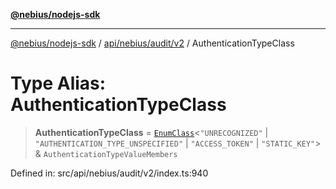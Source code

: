 [**@nebius/nodejs-sdk**](../../../../../README.md)

---

[@nebius/nodejs-sdk](../../../../../README.md) / [api/nebius/audit/v2](../README.md) / AuthenticationTypeClass

# Type Alias: AuthenticationTypeClass

> **AuthenticationTypeClass** = [`EnumClass`](../../../../../runtime/protos/enum/type-aliases/EnumClass.md)\<`"UNRECOGNIZED"` \| `"AUTHENTICATION_TYPE_UNSPECIFIED"` \| `"ACCESS_TOKEN"` \| `"STATIC_KEY"`\> & `AuthenticationTypeValueMembers`

Defined in: src/api/nebius/audit/v2/index.ts:940
